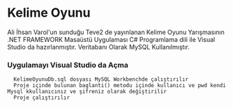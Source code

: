 # Kelime Oyunu
Ali İhsan Varol'un sunduğu Teve2 de yayınlanan Kelime Oyunu Yarışmasının .NET FRAMEWORK Masaüstü Uygulaması
C# Programlama dili ile Visual Studio da hazırlanmıştır.
Veritabanı Olarak MySQL Kullanılmıştır.
### Uygulamayı Visual Studio da Açma
      KelimeOyunuDb.sql dosyası MySQL Workbenchde çalıştırılır
      Proje içinde bulunan baglanti() metodu içinde kullanıcı ve pwd kendi Mysql kkullanıcınız ve şifreniz olarak değiştirilir
      Proje çalıştırılır
